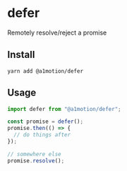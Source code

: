 # defer

Remotely resolve/reject a promise

## Install

```shell
yarn add @a1motion/defer
```

## Usage

```javascript
import defer from "@a1motion/defer";

const promise = defer();
promise.then(() => {
  // do things after
});

// somewhere else
promise.resolve();
```

